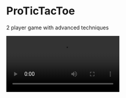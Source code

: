 # ProTicTacToe
2 player game with advanced techniques

<video src="[path-to-your-video.mp4](https://youtube.com/shorts/EUPqhmjOdhs)" controls></video>
